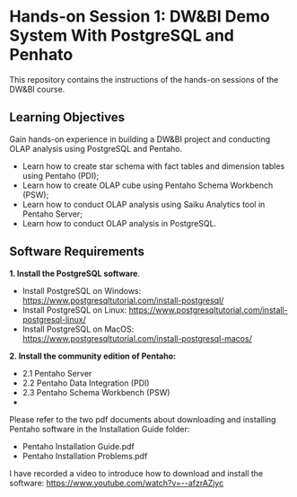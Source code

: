 # Hands-on Session 1: DW&BI Demo System With PostgreSQL and Penhato
This repository contains the instructions of the hands-on sessions of the DW&amp;BI course.

## Learning Objectives
Gain hands-on experience in building a DW&BI project and conducting OLAP analysis using PostgreSQL and Pentaho.
- Learn how to create star schema with fact tables and dimension tables using Pentaho (PDI);
- Learn how to create OLAP cube using Pentaho Schema Workbench (PSW);
- Learn how to conduct OLAP analysis using Saiku Analytics tool in Pentaho Server;
- Learn how to conduct OLAP analysis in PostgreSQL. 


## Software Requirements
**1. Install the PostgreSQL software**.

* Install PostgreSQL on Windows: 
https://www.postgresqltutorial.com/install-postgresql/
* Install PostgreSQL on Linux: 
https://www.postgresqltutorial.com/install-postgresql-linux/
* Install PostgreSQL on MacOS: 
https://www.postgresqltutorial.com/install-postgresql-macos/

**2. Install the community edition of Pentaho:**
- 2.1 Pentaho Server
- 2.2 Pentaho Data Integration (PDI)
- 2.3 Pentaho Schema Workbench (PSW)
- 
Please refer to the two pdf documents about downloading and installing Pentaho software in the Installation Guide folder:
- Pentaho Installation Guide.pdf
- Pentaho Installation Problems.pdf

I have recorded a video to introduce how to download and install the software: https://www.youtube.com/watch?v=--afzrAZjyc
